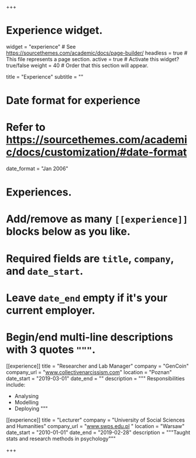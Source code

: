 +++
# Experience widget.
widget = "experience"  # See https://sourcethemes.com/academic/docs/page-builder/
headless = true  # This file represents a page section.
active = true  # Activate this widget? true/false
weight = 40  # Order that this section will appear.

title = "Experience"
subtitle = ""

# Date format for experience
#   Refer to https://sourcethemes.com/academic/docs/customization/#date-format
date_format = "Jan 2006"

# Experiences.
#   Add/remove as many `[[experience]]` blocks below as you like.
#   Required fields are `title`, `company`, and `date_start`.
#   Leave `date_end` empty if it's your current employer.
#   Begin/end multi-line descriptions with 3 quotes `"""`.
[[experience]]
  title = "Researcher and Lab Manager"
  company = "GenCoin"
  company_url = "www.collectivenarcissism.com"
  location = "Poznan"
  date_start = "2019-03-01"
  date_end = ""
  description = """
  Responsibilities include:
  
  * Analysing
  * Modelling
  * Deploying
  """

[[experience]]
  title = "Lecturer"
  company = "University of Social Sciences and Humanities"
  company_url = "www.swps.edu.pl  "
  location = "Warsaw"
  date_start = "2010-01-01"
  date_end = "2019-02-28"
  description = """Taught stats and research methods in psychology"""

+++
